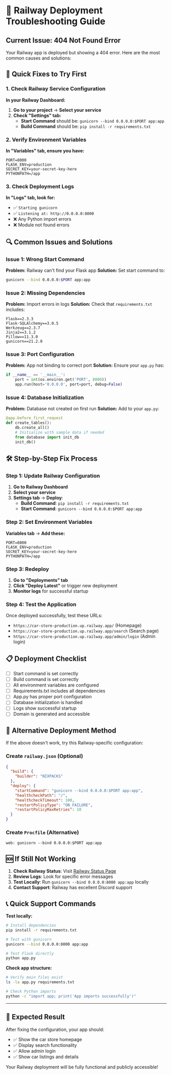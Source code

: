 # 🔧 Railway Deployment Troubleshooting Guide

## Current Issue: 404 Not Found Error

Your Railway app is deployed but showing a 404 error. Here are the most common causes and solutions:

## 🚨 Quick Fixes to Try First

### 1. Check Railway Service Configuration

**In your Railway Dashboard:**

1. **Go to your project** → **Select your service**
2. **Check "Settings" tab:**
   - **Start Command** should be: `gunicorn --bind 0.0.0.0:$PORT app:app`
   - **Build Command** should be: `pip install -r requirements.txt`

### 2. Verify Environment Variables

**In "Variables" tab, ensure you have:**
```
PORT=8000
FLASK_ENV=production
SECRET_KEY=your-secret-key-here
PYTHONPATH=/app
```

### 3. Check Deployment Logs

**In "Logs" tab, look for:**
- ✅ `Starting gunicorn`
- ✅ `Listening at: http://0.0.0.0:8000`
- ❌ Any Python import errors
- ❌ Module not found errors

## 🔍 Common Issues and Solutions

### Issue 1: Wrong Start Command
**Problem:** Railway can't find your Flask app
**Solution:** Set start command to:
```bash
gunicorn --bind 0.0.0.0:$PORT app:app
```

### Issue 2: Missing Dependencies
**Problem:** Import errors in logs
**Solution:** Check that `requirements.txt` includes:
```
Flask==2.3.3
Flask-SQLAlchemy==3.0.5
Werkzeug==2.3.7
Jinja2==3.1.2
Pillow==11.3.0
gunicorn==21.2.0
```

### Issue 3: Port Configuration
**Problem:** App not binding to correct port
**Solution:** Ensure your `app.py` has:
```python
if __name__ == '__main__':
    port = int(os.environ.get('PORT', 8000))
    app.run(host='0.0.0.0', port=port, debug=False)
```

### Issue 4: Database Initialization
**Problem:** Database not created on first run
**Solution:** Add to your `app.py`:
```python
@app.before_first_request
def create_tables():
    db.create_all()
    # Initialize with sample data if needed
    from database import init_db
    init_db()
```

## 🛠️ Step-by-Step Fix Process

### Step 1: Update Railway Configuration

1. **Go to Railway Dashboard**
2. **Select your service**
3. **Settings tab** → **Deploy**:
   - **Build Command**: `pip install -r requirements.txt`
   - **Start Command**: `gunicorn --bind 0.0.0.0:$PORT app:app`

### Step 2: Set Environment Variables

**Variables tab** → **Add these:**
```
PORT=8000
FLASK_ENV=production
SECRET_KEY=your-secret-key-here
PYTHONPATH=/app
```

### Step 3: Redeploy

1. **Go to "Deployments" tab**
2. **Click "Deploy Latest"** or trigger new deployment
3. **Monitor logs** for successful startup

### Step 4: Test the Application

Once deployed successfully, test these URLs:
- `https://car-store-production.up.railway.app/` (Homepage)
- `https://car-store-production.up.railway.app/search` (Search page)
- `https://car-store-production.up.railway.app/admin/login` (Admin login)

## 📋 Deployment Checklist

- [ ] Start command is set correctly
- [ ] Build command is set correctly
- [ ] All environment variables are configured
- [ ] Requirements.txt includes all dependencies
- [ ] App.py has proper port configuration
- [ ] Database initialization is handled
- [ ] Logs show successful startup
- [ ] Domain is generated and accessible

## 🔄 Alternative Deployment Method

If the above doesn't work, try this Railway-specific configuration:

### Create `railway.json` (Optional)
```json
{
  "build": {
    "builder": "NIXPACKS"
  },
  "deploy": {
    "startCommand": "gunicorn --bind 0.0.0.0:$PORT app:app",
    "healthcheckPath": "/",
    "healthcheckTimeout": 100,
    "restartPolicyType": "ON_FAILURE",
    "restartPolicyMaxRetries": 10
  }
}
```

### Create `Procfile` (Alternative)
```
web: gunicorn --bind 0.0.0.0:$PORT app:app
```

## 🆘 If Still Not Working

1. **Check Railway Status**: Visit [Railway Status Page](https://status.railway.app/)
2. **Review Logs**: Look for specific error messages
3. **Test Locally**: Run `gunicorn --bind 0.0.0.0:8000 app:app` locally
4. **Contact Support**: Railway has excellent Discord support

## 📞 Quick Support Commands

**Test locally:**
```bash
# Install dependencies
pip install -r requirements.txt

# Test with gunicorn
gunicorn --bind 0.0.0.0:8000 app:app

# Test Flask directly
python app.py
```

**Check app structure:**
```bash
# Verify main files exist
ls -la app.py requirements.txt

# Check Python imports
python -c "import app; print('App imports successfully')"
```

---

## 🎯 Expected Result

After fixing the configuration, your app should:
- ✅ Show the car store homepage
- ✅ Display search functionality
- ✅ Allow admin login
- ✅ Show car listings and details

Your Railway deployment will be fully functional and publicly accessible!
